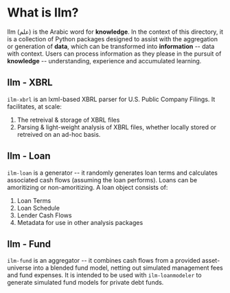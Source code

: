 # What is Ilm?
Ilm (علم) is the Arabic word for **knowledge**. In the context of this directory, it is a collection of Python packages designed to assist with the aggregation or generation of **data**, which can be transformed into **information** -- data with context. Users can process information as they please in the pursuit of **knowledge** -- understanding, experience and accumulated learning.

## Ilm - XBRL
`ilm-xbrl` is an lxml-based XBRL parser for U.S. Public Company Filings. It facilitates, at scale:
1. The retreival & storage of XBRL files
2. Parsing & light-weight analysis of XBRL files, whether locally stored or retreived on an ad-hoc basis.

## Ilm - Loan
`ilm-loan` is a generator -- it randomly generates loan terms and calculates associated cash flows (assuming the loan performs). Loans can be amoritizing or non-amoritizing. A loan object consists of:
1. Loan Terms
2. Loan Schedule
3. Lender Cash Flows
4. Metadata for use in other analysis packages

## Ilm - Fund
`ilm-fund` is an aggregator -- it combines cash flows from a provided asset-universe into a blended fund model, netting out simulated management fees and fund expenses. It is intended to be used with `ilm-loanmodeler` to generate simulated fund models for private debt funds.
